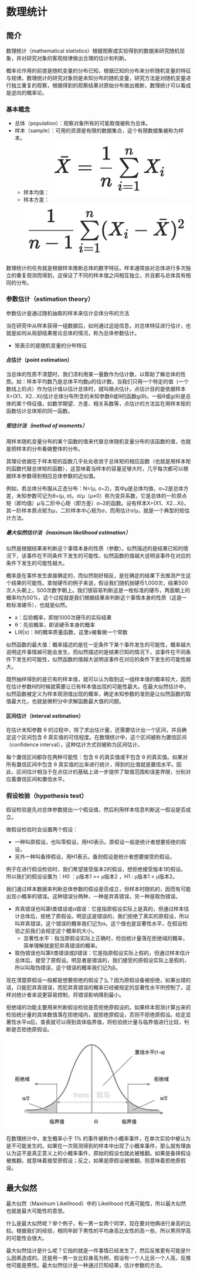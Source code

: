 # 数理统计

## 简介

数理统计（mathematical statistics）根据观察或实验得到的数据来研究随机现象，并对研究对象的客观规律做出合理的估计和判断。

概率论作用的前提是随机变量的分布已知，根据已知的分布来分析随机变量的特征与规律。数理统计的研究对象则是未知分布的随机变量，研究方法是对随机变量进行独立重复的观察，根据得到的观察结果对原始分布做出推断，数理统计可以看成是逆向的概率论。

### 基本概念

- 总体（population）：观察对象所有的可能取值被称为总体。
- 样本（sample）：可用的资源是有限的数据集合，这个有限数据集被称为样本。
  - 样本均值：![image-20200209094026693](figures/image-20200209094026693.png)
  - 样本方差：![image-20200209094042730](figures/image-20200209094042730.png)

数理统计的任务就是根据样本推断总体的数字特征。样本通常由对总体进行多次独立的重复观测而得到，这保证了不同的样本值之间相互独立，并且都与总体具有相同的分布。

### 参数估计（estimation theory）

参数估计是通过随机抽取的样本来估计总体分布的方法

当在研究中从样本获得一组数据后，如何通过这组信息，对总体特征进行估计，也就是如何从局部结果推论总体的情况，称为总体参数估计。

- 矩表示的是随机变量的分布特征

#### 点估计（point estimation）

当总体的性质不清楚时，我们须利用某一量数作为估计数，以帮助了解总体的性质。如：样本平均数乃是总体平均数μ的估计数。当我们只用一个特定的值（一个数线上的点）作为估计值以估计总体时，就叫做点估计。点估计目的是依据样本X=(X1、X2…Xi)估计总体分布所含的未知参数θ或θ的函数g(θ)。一般θ或g(θ)是总体的某个特征值，如数学期望、方差、相关系数等，点估计的方法旨在用样本矩的函数估计总体矩的同一函数。

##### 矩估计法（method of moments）

用样本随机变量分布的某个函数的值来代替总体随机变量分布的该函数的值，也就是把样本的分布看做整体的分布。

其理论依据在于样本矩的函数几乎处处收敛于总体矩的相应函数（也就是用样本矩的函数代替总体矩的函数），这意味着当样本的容量足够大时，几乎每次都可以根据样本参数得到相应总体参数的近似值。

例如，若总体分布服从正态分布：N=(μ, σ~2)，其中μ是总体均值，σ~2是总体方差，未知参数可记为θ=(μ, σ)。σ/μ（μ≠0）称为变异系数，它是总体的一阶原点矩（即均值）μ与二阶中心矩（即方差）σ~2的函数。设有样本X=(X1、X2…Xi)，其一阶样本原点矩为μ，二阶样本中心矩为σ，而用估计σ/μ，就是一个典型的矩估计方法。

##### 最大似然估计法（maximum likelihood estimation）

似然是根据结果来判断这个事情本身的性质（参数）。似然描述的是结果已知的情况下，该事件在不同条件下发生的可能性，似然函数的值越大说明该事件在对应的条件下发生的可能性越大。

概率是在事件发生直接确定的，而似然刚好相反，是在确定的结果下去推测产生这个结果的可能性。拿抛硬币的例子来说，假设我们随机抛硬币1,000次，结果500次人头朝上，500次数字朝上。我们很容易判断这是一枚标准的硬币，两面朝上的概率均为50%，这个过程就是我们根据结果来判断这个事情本身的性质（这是一枚标准硬币），也就是似然。

- x：后验概率，即抛1000次硬币的实际结果
- θ：先验概率，即该硬币本身的概率
- L(θ|x)：θ的概率质量函数，这里x被看做一个常数

似然函数的最大值：概率描述的是在一定条件下某个事件发生的可能性，概率越大说明这件事情越可能会发生。而似然描述的是结果已知的情况下，该事件在不同条件下发生的可能性，似然函数的值越大说明该事件在对应的条件下发生的可能性越大。

既然抽样得到的是已有的样本值，就可以认为取到这一组样本值的概率较大，因而在估计参数θ的时候就需要让已有样本值出现的可能性最大。在最大似然估计中，似然函数被定义为样本观测值出现的概率，确定未知参数的准则是让似然函数的取值最大化，也就是微积分中求解函数最大值的问题。

#### 区间估计（interval estimation）

在估计未知参数 θ 的过程中，除了求出估计量，还需要估计出一个区间，并且确定这个区间包含 θ 真实值的可信程度。在数理统计中，这个区间被称为置信区间（confidence interval），这种估计方式则被称为区间估计。

每个置信区间都存在两种可能性：包含 θ 的真实值或不包含 θ 的真实值。如果对所有置信区间中包含 θ 真实值的比率进行统计，得到的比值就是置信水平。因此，区间估计相当于在点估计的基础上进一步提供了取值范围和误差界限，分别对应着置信区间和置信水平。

### 假设检验（hypothesis test）

假设检验是先对总体参数提出一个假设值，然后利用样本信息判断这一假设是否成立。

做假设检验时会设置两个假设：

- 一种叫原假设，也叫零假设，用H0表示。原假设一般是统计者想要拒绝的假设。
- 另外一种叫备择假设，用H1表示。备则假设是统计者想要接受的假设。

例子在进行假设检验时，我们希望接受版本2的假设，想拒绝接受版本1的假设。所以我们的假设设置为：H0 ：μ版本1 >= μ版本2 ，H1 : μ版本1 < μ版本2。

我们通过样本数据来判断总体参数的假设是否成立，但样本时随机的，因而有可能出现小概率的错误。这种错误分两种，一种是弃真错误，另一种是取伪错误。

- 弃真错误也叫第I类错误或α错误：它是指原假设实际上是真的，但通过样本估计总体后，拒绝了原假设。明显这是错误的，我们拒绝了真实的原假设，所以叫弃真错误，这个错误的概率我们记为α。这个值也是显著性水平，在假设检验之前我们会规定这个概率的大小。
  - 显著性水平：指当原假设实际上正确时，检验统计量落在拒绝域的概率，简单理解就是犯弃真错误的概率。
- 取伪错误也叫第II类错误或β错误：它是指原假设实际上假的，但通过样本估计总体后，接受了原假设。明显者是错误的，我们接受的原假设实际上是假的，所以叫取伪错误，这个错误的概率我们记为β。

现在清楚原假设一般都是想要拒绝的假设了么？因为原假设备被拒绝，如果出错的话，只能犯弃真错误，而犯弃真错误的概率已经被规定的显著性水平所控制了。这样对统计者来说更容易控制，将错误影响降到最小。

拒绝域的功能主要用来判断假设检验是否拒绝原假设的。如果样本观测计算出来的检验统计量的具体数值落在拒绝域内，就拒绝原假设，否则不拒绝原假设。给定显著性水平α后，查表就可以得到具体临界值，将检验统计量与临界值进行比较，判断是否拒绝原假设。

![image-20200209202952589](figures/image-20200209202952589.png)



在数理统计中，发生概率小于 1%  的事件被称作小概率事件，在单次实验中被认为是不可能发生的。如果在一次观测得到的样本中出现了小概率事件，那么就有理由认为这不是真正意义上的小概率事件，原始的假设也就此被推翻。如果是备择假设被推翻，就意味着接受原假设；反之，如果是原假设被推翻，则意味着拒绝原假设。

## 最大似然

最大似然（Maximum  Likelihood）中的 Likelihood 代表可能性，所以最大似然也就是最大可能性的意思。

什么是最大似然呢？举个例子，有一男一女两个同学，现在要对他俩进行身高的比较。根据我们的经验，相同年龄下男性的平均身高比女性的高一些，所以男同学高的可能性会很大。

最大似然估计是什么呢？它指的就是一件事情已经发生了，然后反推更有可能是什么因素造成的。还是用一男一女比较身高为例，假设有一个人比另一个人高，反推他可能是男性。最大似然估计是一种通过已知结果，估计参数的方法。